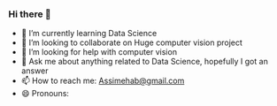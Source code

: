 ### Hi there 👋


- 🌱 I’m currently learning Data Science
- 👯 I’m looking to collaborate on Huge computer vision project
- 🤔 I’m looking for help with computer vision
- 💬 Ask me about anything related to Data Science, hopefully I got an answer
- 📫 How to reach me: Assimehab@gmail.com
- 😄 Pronouns: 

